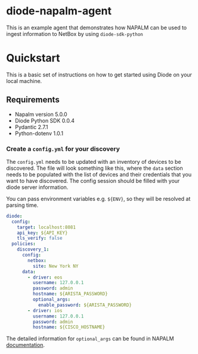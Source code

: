 # diode-napalm-agent

This is an example agent that demonstrates how NAPALM can be used to ingest information to NetBox by using `diode-sdk-python`

# Quickstart

This is a basic set of instructions on how to get started using Diode on your local machine.

## Requirements

- Napalm version 5.0.0
- Diode Python SDK 0.0.4
- Pydantic 2.7.1
- Python-dotenv 1.0.1

### Create a `config.yml` for your discovery

The `config.yml` needs to be updated with an inventory of devices to be discovered. The file will look something like this, where the `data` section needs to be populated with the list of devices and their credentials that you want to have discovered. The config session should be filled with your diode server information.

You can pass environment variables e.g. `${ENV}`, so they will be resolved at parsing time.

```yaml
diode:
  config:
    target: localhost:8081
    api_key: ${API_KEY}
    tls_verify: false
  policies:  
    discovery_1:
      config:
        netbox:
          site: New York NY
      data:
        - driver: eos
          username: 127.0.0.1
          password: admin
          hostname: ${ARISTA_PASSWORD}
          optional_args:
            enable_password: ${ARISTA_PASSWORD}
        - driver: ios
          username: 127.0.0.1
          password: admin
          hostname: ${CISCO_HOSTNAME}
```

The detailed information for `optional_args` can be found in NAPALM [documentation](https://napalm.readthedocs.io/en/latest/support/#optional-arguments).